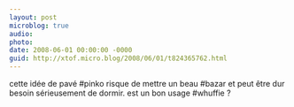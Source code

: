 ```yaml
---
layout: post
microblog: true
audio: 
photo: 
date: 2008-06-01 00:00:00 -0000
guid: http://xtof.micro.blog/2008/06/01/t824365762.html
---
```

cette idée de pavé #pinko risque de mettre un beau #bazar et peut être dur besoin sérieusement de dormir. est un bon usage #whuffie ?
